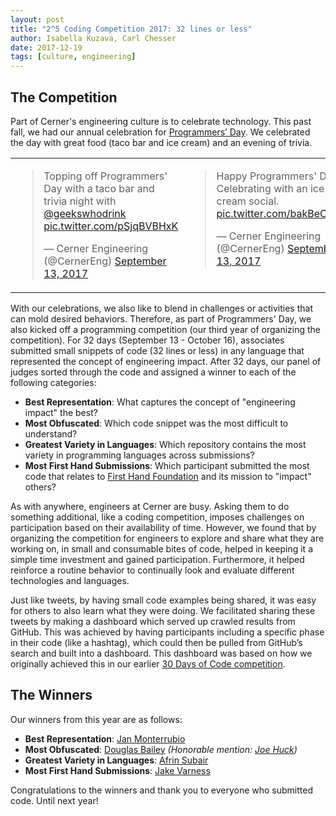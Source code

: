 ```yaml
---
layout: post
title: "2^5 Coding Competition 2017: 32 lines or less"
author: Isabella Kuzava, Carl Chesser
date: 2017-12-19
tags: [culture, engineering]
---
```


## The Competition

Part of Cerner's engineering culture is to celebrate technology. This past fall, we had our annual celebration for [Programmers’ Day](https://twitter.com/CernerEng/status/908047795768217600). We celebrated the day with great food (taco bar and ice cream) and an evening of trivia.

<table>
<tr valign="top">
<td>
<blockquote class="twitter-tweet" data-lang="en"><p lang="en" dir="ltr">Topping off Programmers&#39; Day with a taco bar and trivia night with <a href="https://twitter.com/geekswhodrink?ref_src=twsrc%5Etfw">@geekswhodrink</a> <a href="https://t.co/pSjqBVBHxK">pic.twitter.com/pSjqBVBHxK</a></p>&mdash; Cerner Engineering (@CernerEng) <a href="https://twitter.com/CernerEng/status/908102894574071808?ref_src=twsrc%5Etfw">September 13, 2017</a></blockquote>
<script async src="https://platform.twitter.com/widgets.js" charset="utf-8"></script>
</td>
<td>
<blockquote class="twitter-tweet" data-lang="en"><p lang="en" dir="ltr">Happy Programmers&#39; Day! Celebrating with an ice cream social. <a href="https://t.co/bakBeOx20M">pic.twitter.com/bakBeOx20M</a></p>&mdash; Cerner Engineering (@CernerEng) <a href="https://twitter.com/CernerEng/status/908043961599754240?ref_src=twsrc%5Etfw">September 13, 2017</a></blockquote>
<script async src="https://platform.twitter.com/widgets.js" charset="utf-8"></script>
</td>
</tr>
</table>

With our celebrations, we also like to blend in challenges or activities that can mold desired behaviors. Therefore, as part of Programmers' Day, we also kicked off a programming competition (our third year of organizing the competition). For 32 days (September 13 - October 16), associates submitted small snippets of code (32 lines or less) in any language that represented the concept of engineering impact. After 32 days, our panel of judges sorted through the code and assigned a winner to each of the following categories:

* **Best Representation**:  What captures the concept of "engineering impact" the best?
* **Most Obfuscated**: Which code snippet was the most difficult to understand?
* **Greatest Variety in Languages**:  Which repository contains the most variety in programming languages across submissions?
* **Most First Hand Submissions**: Which participant submitted the most code that relates to [First Hand Foundation](https://www.firsthandfoundation.org/) and its mission to "impact" others?

As with anywhere, engineers at Cerner are busy. Asking them to do something additional, like a coding competition, imposes challenges on participation based on their availability of time. However, we found that by organizing the competition for engineers to explore and share what they are working on, in small and consumable bites of code, helped in keeping it a simple time investment and gained participation. Furthermore, it helped reinforce a routine behavior to continually look and evaluate different technologies and languages. 

Just like tweets, by having small code examples being shared, it was easy for others to also learn what they were doing. We facilitated sharing these tweets by making a dashboard which served up crawled results from GitHub. This was achieved by having participants including a specific phase in their code (like a hashtag), which could then be pulled from GitHub’s search and built into a dashboard. This dashboard was based on how we originally achieved this in our earlier [30 Days of Code competition](http://engineering.cerner.com/2013/08/the-30-days-of-code-experiment/).

## The Winners

Our winners from this year are as follows:

* **Best Representation**:  [Jan Monterrubio](https://github.com/AnEmortalKid/such-interview)
* **Most Obfuscated**: [Douglas Bailey](https://github.com/dbailey31/Cerner) _(Honorable mention: [Joe Huck](https://github.com/joehuck/bash_projects))_
* **Greatest Variety in Languages**: [Afrin Subair](https://github.com/afrin216/2to5)
* **Most First Hand Submissions**: [Jake Varness](https://github.com/jvarness/cerner-2-to-the-5th)

Congratulations to the winners and thank you to everyone who submitted code. Until next year!
